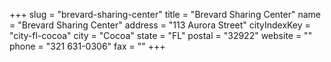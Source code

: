 +++
slug = "brevard-sharing-center"
title = "Brevard Sharing Center"
name = "Brevard Sharing Center"
address = "113 Aurora Street"
cityIndexKey = "city-fl-cocoa"
city = "Cocoa"
state = "FL"
postal = "32922"
website = ""
phone = "321 631-0306"
fax = ""
+++
